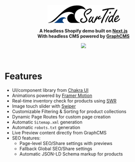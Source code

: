 <p align="center">
  <img src="public/SurTide_Logo_V1.png" align="center" width="233" height="60" />
</p>
<p align="center">
  <strong>A Headless Shopify demo built on <a href="https://nextjs.org">Next.js</a></strong><br />
  <strong>With headless CMS powered by <a href="https://graphcms.com/">GraphCMS</a></strong><br />
</p>

<p align="center">
  <a href="https://hull.dev">
    <img src="https://img.shields.io/static/v1?label=&message=View%20Demo&style=for-the-badge&color=black&logo=vercel" />
  </a>
</p>

<br />

# Features

- UI/component library from [Chakra UI](https://chakra-ui.com/)
- Animations powered by [Framer Motion](https://www.framer.com/motion/)
- Real-time inventory check for products using [SWR](https://swr.vercel.app)
- Image touch slider with [Swiper](https://swiperjs.com/)
- Customizable Filtering & Sorting for product collections
- Dynamic Page Routes for custom page creation
- Automatic `Sitemap.xml` generation
- Automatic `robots.txt` generation
- Live Preview content directly from GraphCMS
- SEO features:
  - Page-level SEO/Share settings with previews
  - Fallback Global SEO/Share settings
  - Automatic JSON-LD Schema markup for products

<br />